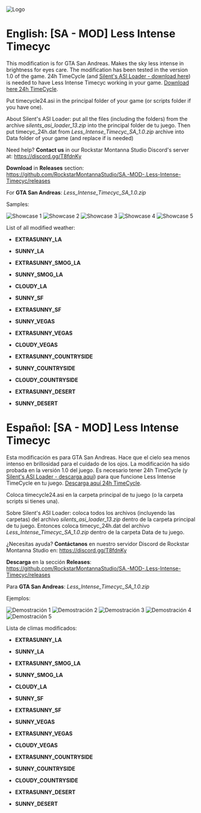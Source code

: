 ![Logo](https://cdn.discordapp.com/attachments/498670800123985949/531284068495654922/Less_Intense_Timecyc_Mod_SA_Banner.png)

# English: [SA - MOD] Less Intense Timecyc
This modification is for GTA San Andreas. Makes the sky less intense in brightness for eyes care. The modification has been tested in the version 1.0 of the game. 24h TimeCycle (and [Silent's ASI Loader - download here](https://www.gtagarage.com/mods/download.php?f=37262)) is needed to have Less Intense Timecyc working in your game. [Download here 24h TimeCycle](http://aap.papnet.eu/gta/24h/timecycle24.asi). 

Put timecycle24.asi in the principal folder of your game (or scripts folder if you have one). 

About Silent's ASI Loader: put all the files (including the folders) from the archive *silents_asi_loader_13.zip* into the principal folder de tu juego. Then put timecyc_24h.dat from *Less_Intense_Timecyc_SA_1.0.zip* archive into Data folder of your game (and replace if is needed)


Need help? **Contact us** in our Rockstar Montanna Studio Discord's server at:
https://discord.gg/T8fdnKy

**Download** in **Releases** section:
https://github.com/RockstarMontannaStudio/SA.-MOD-.Less-Intense-Timecyc/releases

For **GTA San Andreas**: *Less_Intense_Timecyc_SA_1.0.zip*

Samples:

![Showcase 1](https://cdn.discordapp.com/attachments/498670800123985949/531287110469025793/lit_showcase_sample1.png)
![Showcase 2](https://cdn.discordapp.com/attachments/498670800123985949/531287318976528411/lit_showcase_sample2.png)
![Showcase 3](https://cdn.discordapp.com/attachments/498670800123985949/531287615417090049/lit_showcase_sample3.png)
![Showcase 4](https://cdn.discordapp.com/attachments/498670800123985949/531287885090127893/lit_showcase_sample4.png)
![Showcase 5](https://cdn.discordapp.com/attachments/498670800123985949/531288177634181140/lit_showcase_sample5.png)

List of all modified weather:
* **EXTRASUNNY_LA**

* **SUNNY_LA**

* **EXTRASUNNY_SMOG_LA**

* **SUNNY_SMOG_LA**

* **CLOUDY_LA**

* **SUNNY_SF**

* **EXTRASUNNY_SF**

* **SUNNY_VEGAS**

* **EXTRASUNNY_VEGAS**

* **CLOUDY_VEGAS**

* **EXTRASUNNY_COUNTRYSIDE**

* **SUNNY_COUNTRYSIDE**

* **CLOUDY_COUNTRYSIDE**

* **EXTRASUNNY_DESERT**

* **SUNNY_DESERT**

# Español: [SA - MOD] Less Intense Timecyc
Esta modificación es para GTA San Andreas. Hace que el cielo sea menos intenso en brillosidad para el cuidado de los ojos. La modificación ha sido probada en la versión 1.0 del juego. Es necesario tener 24h TimeCycle (y [Silent's ASI Loader - descarga aquí](https://www.gtagarage.com/mods/download.php?f=37262)) para que funcione Less Intense TimeCycle en tu juego. [Descarga aquí 24h TimeCycle](http://aap.papnet.eu/gta/24h/timecycle24.asi). 

Coloca timecycle24.asi en la carpeta principal de tu juego (o la carpeta scripts si tienes una). 

Sobre Silent's ASI Loader: coloca todos los archivos (incluyendo las carpetas) del archivo *silents_asi_loader_13.zip* dentro de la carpeta principal de tu juego. Entonces coloca timecyc_24h.dat del archivo *Less_Intense_Timecyc_SA_1.0.zip* dentro de la carpeta Data de tu juego.

¿Necesitas ayuda? **Contáctanos** en nuestro servidor Discord de Rockstar Montanna Studio en:
https://discord.gg/T8fdnKy

**Descarga** en la sección **Releases**:
https://github.com/RockstarMontannaStudio/SA.-MOD-.Less-Intense-Timecyc/releases

Para **GTA San Andreas**: *Less_Intense_Timecyc_SA_1.0.zip*

Ejemplos:

![Demostración 1](https://cdn.discordapp.com/attachments/498670800123985949/531292415152226316/lit_showcase_sample1_spanish.png)
![Demostración 2](https://cdn.discordapp.com/attachments/498670800123985949/531292612909596676/lit_showcase_sample2_spanish.png)
![Demostración 3](https://cdn.discordapp.com/attachments/498670800123985949/531292961678557245/lit_showcase_sample3_spanish.png)
![Demostración 4](https://cdn.discordapp.com/attachments/498670800123985949/531293239076978699/lit_showcase_sample4_spanish.png)
![Demostración 5](https://cdn.discordapp.com/attachments/498670800123985949/531293528710447107/lit_showcase_sample5_spanish.png)

Lista de climas modificados:
* **EXTRASUNNY_LA**

* **SUNNY_LA**

* **EXTRASUNNY_SMOG_LA**

* **SUNNY_SMOG_LA**

* **CLOUDY_LA**

* **SUNNY_SF**

* **EXTRASUNNY_SF**

* **SUNNY_VEGAS**

* **EXTRASUNNY_VEGAS**

* **CLOUDY_VEGAS**

* **EXTRASUNNY_COUNTRYSIDE**

* **SUNNY_COUNTRYSIDE**

* **CLOUDY_COUNTRYSIDE**

* **EXTRASUNNY_DESERT**

* **SUNNY_DESERT**
